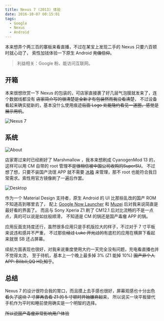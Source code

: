 ```yaml
---
title: Nexus 7 (2013) 体验
date: 2016-10-07 00:15:01
tags:
  - Google
  - Nexus
  - Android
---
```


本来想弄个两三百的寨板来看直播，不过在某宝上发现二手的 Nexus 只要六百顿时就心动了，
索性加钱体验一下原生 Android ~~充值信仰~~。

> 利益相关：Google 粉、能访问互联网。



## 开箱

本来很想欣赏一下 Nexus 的包装的，可店家直接裹了好几层气泡膜就发来了，连个数据线都没有
~~店家简介写的很清楚是全新才有包装然而我没看清楚~~，
不过设备看起来确实挺新的，基本没什么使用痕迹~~后面 Logo 处能隐约看见一道圈，感觉是展示用机~~。

![Nexus 7](https://i.loli.net/2018/06/16/5b252deee62d8.jpg)

<!--more-->

## 系统

![About](https://i.loli.net/2018/06/16/5b252deec9e3f.jpg)

店家寄过来时已经刷好了 Marshmallow ，我本来想刷成 CyanogenMod 13 的，
这样可以用 CM 自带的 root 管理~~不是很相信被中国公司收购的SuperSU~~。
不过想了想，只要不装国产流氓 APP 就不需要
[冰箱](https://play.google.com/store/apps/details?id=com.catchingnow.icebox)
来管理，那不 root 也能符合我日常需求。索性用官方镜像刷了一遍后作罢。

![Desktop](https://i.loli.net/2018/06/16/5b252deecbd66.jpg)

作为一个 Material Design 支持者，原生 Android 的 UI 比那些乱改的国产 ROM 不知道高到哪里去了，
配上
[Google Now Launcher](https://play.google.com/store/apps/details?id=com.google.android.launcher)
和
[Muzei](https://play.google.com/store/apps/details?id=net.nurik.roman.muzei)
后对我来说简直是最好看的界面了。
而且与 Sony Xperia Z1 刷了 CM12.1 后对比流畅的不是一点点，真的可以说是如丝般顺滑，
不知道是 CM 的锅还是国产毒瘤 APP 的锅。

应用反面支持度还行，虽然很多应用只是手机版拉大的样子，不过对于 7 寸平板来说违和感并不严重，
不过那些~~经过 Luke 开光过的~~有底栏的应用在横屏下看起来就很 SB 还占屏幕。

续航方面表现也很好，对我来说重度使用大约一天完全没有问题，充电看直播也并不觉得太烫，
至于待机，基本上一个晚上最多掉 3% (Z1 能掉 10%) ~~国产非个人APP: Bilibili,QQ HD,知乎~~。

## 总结

Nexus 7 的设计很符合我的胃口，而且摸上去手感也很好，屏幕观感也十分出色
~~看久了这块 7 寸屏再去看 Z1 的 5 寸顿时开始嫌弃起来~~，
所以说买一块平板替代手机作为平时和睡前使用确实是一个明智的选择。

~~所以说国产毒瘤非常影响用户体验~~